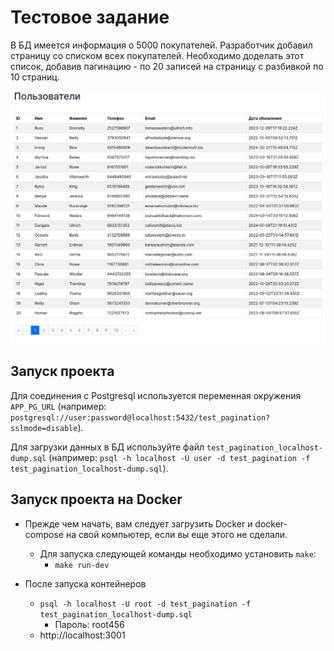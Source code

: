 # Тестовое задание

В БД имеется информация о 5000 покупателей. Разработчик добавил страницу со списком всех покупателей. Необходимо доделать этот список, добавив пагинацию - по 20 записей на страницу с разбивкой по 10 страниц.

![Результат](./result.png)



## Запуск проекта

Для соединения с Postgresql используется переменная окружения `APP_PG_URL` 
(например: `postgresql://user:password@localhost:5432/test_pagination?sslmode=disable`). 

Для загрузки данных в БД используйте файл `test_pagination_localhost-dump.sql` (например: `psql -h localhost -U user -d test_pagination -f test_pagination_localhost-dump.sql`).

## Запуск проекта на Docker

* Прежде чем начать, вам следует загрузить Docker и docker-compose на свой компьютер, если вы еще этого не сделали.

  - Для запуска следующей команды необходимо установить `make`:
    - `make run-dev`
   
* После запуска контейнеров
 
  - `psql -h localhost -U root -d test_pagination -f test_pagination_localhost-dump.sql`
    - Пароль: root456
  - http://localhost:3001
   
  
